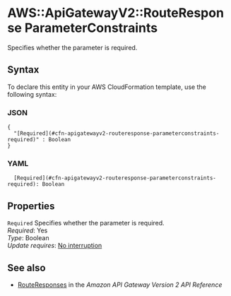 # AWS::ApiGatewayV2::RouteResponse ParameterConstraints<a name="aws-properties-apigatewayv2-routeresponse-parameterconstraints"></a>

Specifies whether the parameter is required\.

## Syntax<a name="aws-properties-apigatewayv2-routeresponse-parameterconstraints-syntax"></a>

To declare this entity in your AWS CloudFormation template, use the following syntax:

### JSON<a name="aws-properties-apigatewayv2-routeresponse-parameterconstraints-syntax.json"></a>

```
{
  "[Required](#cfn-apigatewayv2-routeresponse-parameterconstraints-required)" : Boolean
}
```

### YAML<a name="aws-properties-apigatewayv2-routeresponse-parameterconstraints-syntax.yaml"></a>

```
  [Required](#cfn-apigatewayv2-routeresponse-parameterconstraints-required): Boolean
```

## Properties<a name="aws-properties-apigatewayv2-routeresponse-parameterconstraints-properties"></a>

`Required`  <a name="cfn-apigatewayv2-routeresponse-parameterconstraints-required"></a>
Specifies whether the parameter is required\.  
*Required*: Yes  
*Type*: Boolean  
*Update requires*: [No interruption](https://docs.aws.amazon.com/AWSCloudFormation/latest/UserGuide/using-cfn-updating-stacks-update-behaviors.html#update-no-interrupt)

## See also<a name="aws-properties-apigatewayv2-routeresponse-parameterconstraints--seealso"></a>
+ [RouteResponses](https://docs.aws.amazon.com/apigatewayv2/latest/api-reference/apis-apiid-routes-routeid-routeresponses.html) in the *Amazon API Gateway Version 2 API Reference*

